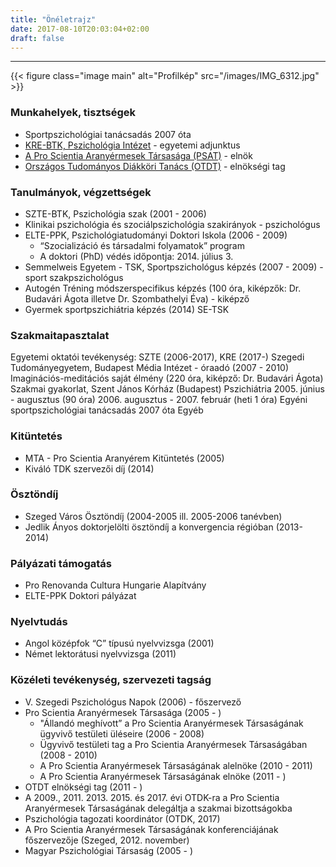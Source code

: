 ```yaml
---
title: "Önéletrajz"
date: 2017-08-10T20:03:04+02:00
draft: false
---
```

___

{{< figure class="image main" alt="Profilkép" src="/images/IMG_6312.jpg" >}}

### Munkahelyek, tisztségek

- Sportpszichológiai tanácsadás 2007 óta
- [KRE-BTK, Pszichológia Intézet](http://www.kre.hu/btk/index.php/2015-10-20-11-09-16/2015-10-20-11-15-36/pszichologiai-intezet.html) - egyetemi adjunktus 
- [A Pro Scientia Aranyérmesek Társasága (PSAT)](http://www.psat.hu) - elnök
- [Országos Tudományos Diákköri Tanács (OTDT)](http://www.otdt.hu) - elnökségi tag

### Tanulmányok, végzettségek

- SZTE-BTK, Pszichológia szak (2001 - 2006)
- Klinikai pszichológia és szociálpszichológia szakirányok - pszichológus
- ELTE-PPK, Pszichológiatudományi Doktori Iskola (2006 - 2009)
  + “Szocializáció és társadalmi folyamatok” program 
  + A doktori (PhD) védés időpontja: 2014. július 3.
- Semmelweis Egyetem - TSK, Sportpszichológus képzés (2007 - 2009) - sport szakpszichológus
- Autogén Tréning módszerspecifikus képzés (100 óra, kiképzők: Dr. Budavári Ágota illetve Dr. Szombathelyi Éva) - kiképző
- Gyermek sportpszichiátria képzés (2014) SE-TSK

### Szakmaitapasztalat

Egyetemi oktatói tevékenység: SZTE (2006-2017), KRE (2017-)
Szegedi Tudományegyetem, Budapest Média Intézet - óraadó (2007 - 2010)
Imaginációs-meditációs saját élmény (220 óra, kiképző: Dr. Budavári Ágota)
Szakmai gyakorlat, Szent János Kórház (Budapest) Pszichiátria
2005. június - augusztus (90 óra)
2006. augusztus - 2007. február (heti 1 óra)
Egyéni sportpszichológiai tanácsadás 2007 óta
Egyéb

### Kitüntetés

- MTA - Pro Scientia Aranyérem Kitüntetés (2005)
- Kiváló TDK szervezői díj (2014)

### Ösztöndíj

- Szeged Város Ösztöndíj (2004-2005 ill. 2005-2006 tanévben)
- Jedlik Ányos doktorjelölti ösztöndíj a konvergencia régióban (2013-2014)

### Pályázati támogatás
- Pro Renovanda Cultura Hungarie Alapítvány
- ELTE-PPK Doktori pályázat

### Nyelvtudás

- Angol középfok “C” típusú nyelvvizsga (2001)
- Német lektorátusi nyelvvizsga (2011)

### Közéleti tevékenység, szervezeti tagság

- V. Szegedi Pszichológus Napok (2006) - főszervező
- Pro Scientia Aranyérmesek Társasága (2005 - )
  + "Állandó meghívott” a Pro Scientia Aranyérmesek Társaságának ügyvivő testületi üléseire (2006 - 2008)
  + Ügyvivő testületi tag a Pro Scientia Aranyérmesek Társaságában (2008 - 2010)
  + A Pro Scientia Aranyérmesek Társaságának alelnöke (2010 - 2011)
  + A Pro Scientia Aranyérmesek Társaságának elnöke (2011 - )
- OTDT elnökségi tag (2011 - )
- A 2009., 2011. 2013. 2015. és 2017. évi OTDK-ra a Pro Scientia Aranyérmesek Társaságának delegáltja a szakmai bizottságokba
- Pszichológia tagozati koordinátor (OTDK, 2017)
- A Pro Scientia Aranyérmesek Társaságának konferenciájának főszervezője (Szeged, 2012. november)
- Magyar Pszichológiai Társaság (2005 - )
